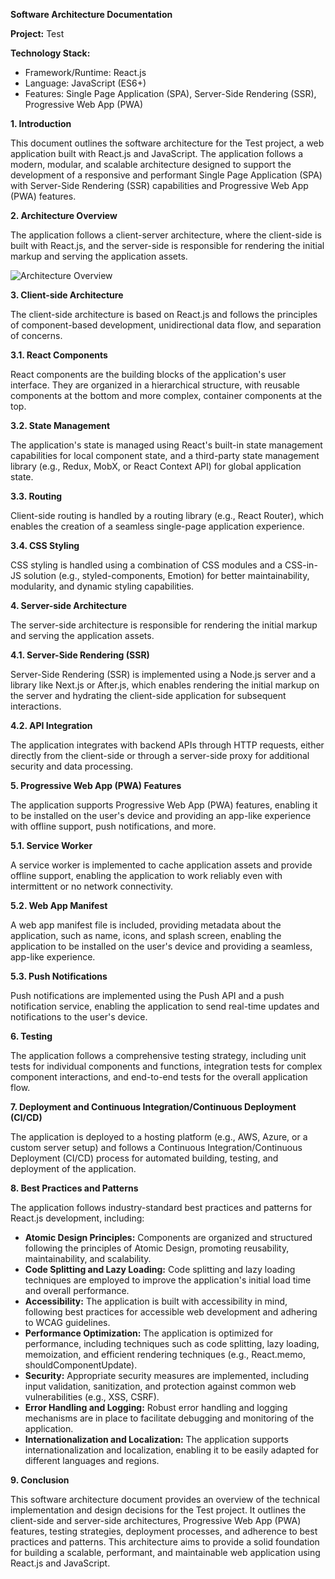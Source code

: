 **Software Architecture Documentation**

**Project:** Test

**Technology Stack:**
- Framework/Runtime: React.js
- Language: JavaScript (ES6+)
- Features: Single Page Application (SPA), Server-Side Rendering (SSR), Progressive Web App (PWA)

**1. Introduction**

This document outlines the software architecture for the Test project, a web application built with React.js and JavaScript. The application follows a modern, modular, and scalable architecture designed to support the development of a responsive and performant Single Page Application (SPA) with Server-Side Rendering (SSR) capabilities and Progressive Web App (PWA) features.

**2. Architecture Overview**

The application follows a client-server architecture, where the client-side is built with React.js, and the server-side is responsible for rendering the initial markup and serving the application assets.

![Architecture Overview](https://i.imgur.com/oQQwJZw.png)

**3. Client-side Architecture**

The client-side architecture is based on React.js and follows the principles of component-based development, unidirectional data flow, and separation of concerns.

**3.1. React Components**

React components are the building blocks of the application's user interface. They are organized in a hierarchical structure, with reusable components at the bottom and more complex, container components at the top.

**3.2. State Management**

The application's state is managed using React's built-in state management capabilities for local component state, and a third-party state management library (e.g., Redux, MobX, or React Context API) for global application state.

**3.3. Routing**

Client-side routing is handled by a routing library (e.g., React Router), which enables the creation of a seamless single-page application experience.

**3.4. CSS Styling**

CSS styling is handled using a combination of CSS modules and a CSS-in-JS solution (e.g., styled-components, Emotion) for better maintainability, modularity, and dynamic styling capabilities.

**4. Server-side Architecture**

The server-side architecture is responsible for rendering the initial markup and serving the application assets.

**4.1. Server-Side Rendering (SSR)**

Server-Side Rendering (SSR) is implemented using a Node.js server and a library like Next.js or After.js, which enables rendering the initial markup on the server and hydrating the client-side application for subsequent interactions.

**4.2. API Integration**

The application integrates with backend APIs through HTTP requests, either directly from the client-side or through a server-side proxy for additional security and data processing.

**5. Progressive Web App (PWA) Features**

The application supports Progressive Web App (PWA) features, enabling it to be installed on the user's device and providing an app-like experience with offline support, push notifications, and more.

**5.1. Service Worker**

A service worker is implemented to cache application assets and provide offline support, enabling the application to work reliably even with intermittent or no network connectivity.

**5.2. Web App Manifest**

A web app manifest file is included, providing metadata about the application, such as name, icons, and splash screen, enabling the application to be installed on the user's device and providing a seamless, app-like experience.

**5.3. Push Notifications**

Push notifications are implemented using the Push API and a push notification service, enabling the application to send real-time updates and notifications to the user's device.

**6. Testing**

The application follows a comprehensive testing strategy, including unit tests for individual components and functions, integration tests for complex component interactions, and end-to-end tests for the overall application flow.

**7. Deployment and Continuous Integration/Continuous Deployment (CI/CD)**

The application is deployed to a hosting platform (e.g., AWS, Azure, or a custom server setup) and follows a Continuous Integration/Continuous Deployment (CI/CD) process for automated building, testing, and deployment of the application.

**8. Best Practices and Patterns**

The application follows industry-standard best practices and patterns for React.js development, including:

- **Atomic Design Principles:** Components are organized and structured following the principles of Atomic Design, promoting reusability, maintainability, and scalability.
- **Code Splitting and Lazy Loading:** Code splitting and lazy loading techniques are employed to improve the application's initial load time and overall performance.
- **Accessibility:** The application is built with accessibility in mind, following best practices for accessible web development and adhering to WCAG guidelines.
- **Performance Optimization:** The application is optimized for performance, including techniques such as code splitting, lazy loading, memoization, and efficient rendering techniques (e.g., React.memo, shouldComponentUpdate).
- **Security:** Appropriate security measures are implemented, including input validation, sanitization, and protection against common web vulnerabilities (e.g., XSS, CSRF).
- **Error Handling and Logging:** Robust error handling and logging mechanisms are in place to facilitate debugging and monitoring of the application.
- **Internationalization and Localization:** The application supports internationalization and localization, enabling it to be easily adapted for different languages and regions.

**9. Conclusion**

This software architecture document provides an overview of the technical implementation and design decisions for the Test project. It outlines the client-side and server-side architectures, Progressive Web App (PWA) features, testing strategies, deployment processes, and adherence to best practices and patterns. This architecture aims to provide a solid foundation for building a scalable, performant, and maintainable web application using React.js and JavaScript.